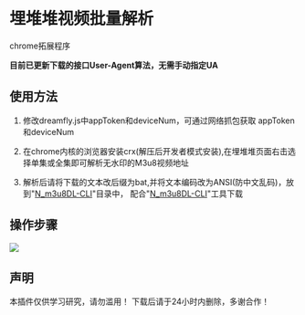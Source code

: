 <h1> 埋堆堆视频批量解析</h1>
</p>chrome拓展程序</p>
<b>目前已更新下载的接口User-Agent算法，无需手动指定UA</b>
<h2>使用方法</h2>
<ol>
<li>
<p>修改dreamfly.js中appToken和deviceNum，可通过网络抓包获取 appToken和deviceNum</p>
</li>
<li>
<p>在chrome内核的浏览器安装crx(解压后开发者模式安装),在埋堆堆页面右击选择单集或全集即可解析无水印的M3u8视频地址</p>
</li>
<li>
<p>解析后请将下载的文本改后缀为bat,并将文本编码改为ANSI(防中文乱码)，放到"<a href="https://github.com/nilaoda/N_m3u8DL-CLI" rel="nofollow">N_m3u8DL-CLI</a>"目录中，
 配合"<a href="https://github.com/nilaoda/N_m3u8DL-CLI" rel="nofollow">N_m3u8DL-CLI</a>"工具下载</p>
</li>
</ol>
<h2>操作步骤</h2>
<img src="https://user-images.githubusercontent.com/21048630/170844813-ff949c77-ead4-4ca0-9e56-94c682b0a60a.png" />
<h2>声明</h2>
<p>本插件仅供学习研究，请勿滥用！
 下载后请于24小时内删除，多谢合作！</p>
 
